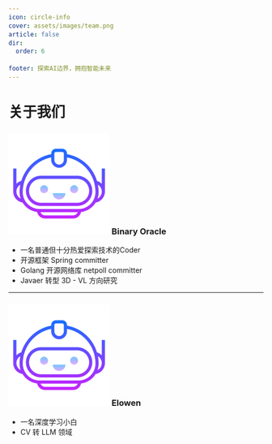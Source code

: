```yaml
---
icon: circle-info
cover: assets/images/team.png
article: false
dir:
  order: 6

footer: 探索AI边界，拥抱智能未来
---
```


# 关于我们

### ![ =50x50](assets/images/head.png) Binary Oracle
- 一名普通但十分热爱探索技术的Coder
- 开源框架 Spring committer
- Golang 开源网络库 netpoll committer
- Javaer 转型 3D - VL 方向研究

---

### ![ =50x50](assets/images/head.png) Elowen 
- 一名深度学习小白
- CV 转 LLM 领域


